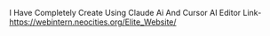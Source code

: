 I Have Completely Create Using Claude Ai And Cursor AI Editor
Link- https://webintern.neocities.org/Elite_Website/
